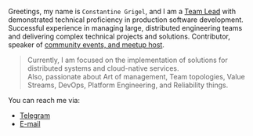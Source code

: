 Greetings, my name is `Constantine Grigel`, and I am a [Team Lead](https://www.linkedin.com/in/cgrigel/) with demonstrated technical proficiency in production software development.
Successful experience in managing large, distributed engineering teams and delivering complex technical projects and solutions.
Contributor, speaker of [community events, and meetup host](https://www.meetup.com/members/186128767/). 

>Currently, I am focused on the implementation of solutions for distributed systems and cloud-native services.                                                       
>Also, passionate about Art of management, Team topologies, Value Streams, DevOps, Platform Engineering, and Reliability things.

You can reach me via:

* [Telegram](https://t.me/cgrigel)
* [E-mail](mailto:rootoptical@gmail.com)

